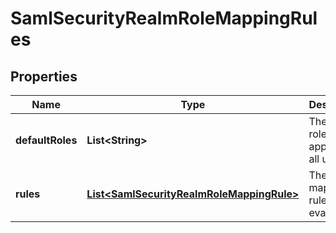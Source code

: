 # SamlSecurityRealmRoleMappingRules

## Properties
Name | Type | Description | Notes
------------ | ------------- | ------------- | -------------
**defaultRoles** | **List&lt;String&gt;** | The default roles applied to all users | 
**rules** | [**List&lt;SamlSecurityRealmRoleMappingRule&gt;**](SamlSecurityRealmRoleMappingRule.md) | The role mapping rules to evaluate | 
